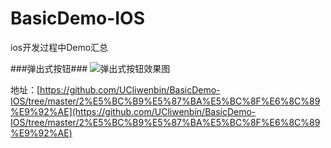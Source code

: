 # BasicDemo-IOS
ios开发过程中Demo汇总

###弹出式按钮###
![弹出式按钮效果图](https://img-blog.csdnimg.cn/20200106150241182.gif)

地址：[https://github.com/UCliwenbin/BasicDemo-IOS/tree/master/2%E5%BC%B9%E5%87%BA%E5%BC%8F%E6%8C%89%E9%92%AE](https://github.com/UCliwenbin/BasicDemo-IOS/tree/master/2%E5%BC%B9%E5%87%BA%E5%BC%8F%E6%8C%89%E9%92%AE)



